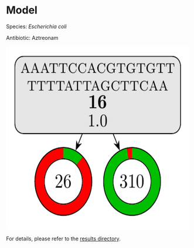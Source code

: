
# Model

Species: *Escherichia coli*

Antibiotic: Aztreonam

<img src="./model.png" width=500 height=500 />

For details, please refer to the [results directory](../../../../../results/cart_b/escherichia%20coli/aztreonam/repeat_4/).

